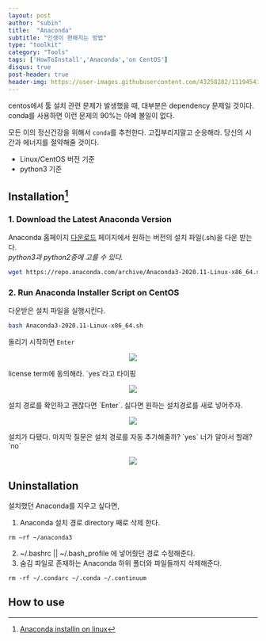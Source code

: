 ```yaml
---
layout: post
author: "subin"
title:  "Anaconda"
subtitle: "인생이 편해지는 방법"
type: "toolkit"
category: "Tools"
tags: ['HowToInstall','Anaconda','on CentOS']
disqus: true
post-header: true
header-img: https://user-images.githubusercontent.com/43258282/111945431-122a3300-8b1d-11eb-88d6-85372826299c.jpg
---
```

centos에서 툴 설치 관련 문제가 발생했을 때, 대부분은 dependency 문제일 것이다. conda를 사용하면 이런 문제의 90%는 아예 볼일이 없다.

모든 이의 정신건강을 위해서 `conda`를 추천한다.
고집부리지말고 순응해라. 당신의 시간과 에너지를 절약해줄 것이다.

- Linux/CentOS 버전 기준
- python3 기준

## Installation[^1]
### 1. Download the Latest Anaconda Version
Anaconda 홈페이지 [다운로드](https://www.anaconda.com/products/individual#linux) 페이지에서 원하는 버전의 설치 파일(.sh)을 다운 받는다. <br/>
*python3과 python2중에 고를 수 있다.*
```bash
wget https://repo.anaconda.com/archive/Anaconda3-2020.11-Linux-x86_64.sh
```
### 2. Run Anaconda Installer Script on CentOS
다운받은 설치 파일을 실행시킨다.
```bash
bash Anaconda3-2020.11-Linux-x86_64.sh
```
돌리기 시작하면 `Enter`
<p align="center"><img src="https://user-images.githubusercontent.com/43258282/111944847-e5295080-8b1b-11eb-9125-5dd4011680e1.PNG"></p>
license term에 동의해라. `yes`라고 타이핑
<p align="center"><img src="https://user-images.githubusercontent.com/43258282/111944850-e65a7d80-8b1b-11eb-976c-e213bf5dd24b.PNG"></p>
설치 경로를 확인하고 괜찮다면 `Enter`. 싫다면 원하는 설치경로를 새로 넣어주자.
<p align="center"><img src="https://user-images.githubusercontent.com/43258282/111944851-e65a7d80-8b1b-11eb-9d59-877698ba7dce.PNG"></p>
설치가 다됐다. 마지막 질문은 설치 경로를 자동 추가해줄까? `yes` 너가 알아서 할래? `no`
<p align="center"><img src="https://user-images.githubusercontent.com/43258282/111944852-e6f31400-8b1b-11eb-8cad-4756b748d129.PNG"></p>

## Uninstallation
설치했던 Anaconda를 지우고 싶다면,
1. Anaconda 설치 경로 directory 째로 삭제 한다.
```
rm –rf ~/anaconda3
```
2. ~/.bashrc || ~/.bash_profile 에 넣어줬던 경로 수정해준다.
3. 숨김 파일로 존재하는 Anaconda 하위 폴더와 파일들까지 삭제해준다.
```
rm -rf ~/.condarc ~/.conda ~/.continuum
```

## How to use

[^1]: [Anaconda installin on linux](https://docs.anaconda.com/anaconda/install/linux/)